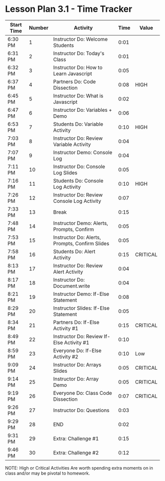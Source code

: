 # Lesson Plan 3.1 - Time Tracker

| Start Time | Number | Activity                                                        | Time | Value    |
| ---------- | ------ | --------------------------------------------------------------- | ---- | -------- |
| 6:30 PM    | 1      | Instructor Do: Welcome Students                                 | 0:01 |          |
| 6:31 PM    | 2      | Instructor Do: Today's Class                                    | 0:01 |          |
| 6:32 PM    | 3      | Instructor Do: How to Learn Javascript                          | 0:05 |          |
| 6:37 PM    | 4      | Partners Do: Code Dissection                                    | 0:08 | HIGH     |
| 6:45 PM    | 5      | Instructor Do: What is Javascript                               | 0:02 |          |
| 6:47 PM    | 6      | Instructor Do: Variables + Demo                                 | 0:06 |          |
| 6:53 PM    | 7      | Students Do: Variable Activity                                  | 0:10 | HIGH     |
| 7:03 PM    | 8      | Instructor Do: Review Variable Activity                         | 0:04 |          |
| 7:07 PM    | 9      | Instructor Demo: Console Log                                    | 0:04 |          |
| 7:11 PM    | 10     | Instructor Do: Console Log Slides                               | 0:05 |          |
| 7:16 PM    | 11     | Students Do: Console Log Activity                               | 0:10 | HIGH     |
| 7:26 PM    | 12     | Instructor Do: Review Console Log Activity                      | 0:07 |          |
| 7:33 PM    | 13     | Break                                                           | 0:15 |          |
| 7:48 PM    | 14     | Instructor Demo: Alerts, Prompts, Confirm                       | 0:05 |          |
| 7:53 PM    | 15     | Instructor Do: Alerts, Prompts, Confirm Slides                  | 0:05 |          |
| 7:58 PM    | 16     | Students Do: Alert Activity                                     | 0:15 | CRITICAL |
| 8:13 PM    | 17     | Instructor Do: Review Alert Activity                            | 0:04 |          |
| 8:17 PM    | 18     | Instructor Do: Document.write                                   | 0:04 |          |
| 8:21 PM    | 19     | Instructor Demo: If-Else Statement                              | 0:08 |          |
| 8:29 PM    | 20     | Instructor Slides: If-Else Statement                            | 0:05 |          |
| 8:34 PM    | 21     | Partners Do: If-Else Activity #1                                | 0:15 | CRITICAL |
| 8:49 PM    | 22     | Instructor Do: Review If-Else Activity #1                       | 0:10 |          |
| 8:59 PM    | 23     | Everyone Do: If-Else Activity #2                                | 0:10 | Low      |
| 9:09 PM    | 24     | Instructor Do: Arrays Slides                                    | 0:05 | CRITICAL |
| 9:14 PM    | 25     | Instructor Do: Array Demo                                       | 0:05 | CRITICAL |
| 9:19 PM    | 26     | Everyone Do: Class Code Dissection                              | 0:07 | CRITICAL |
| 9:26 PM    | 27     | Instructor Do: Questions                                        | 0:03 |          |
| 9:29 PM    | 28     | END                                                             | 0:02 |          |
| 9:31 PM    | 29     | Extra: Challenge #1                                             | 0:15 |          |
| 9:46 PM    | 30     | Extra: Challenge #2                                             | 0:12 |          |

NOTE: High or Critical Activities Are worth spending extra moments on in class and/or may be pivotal to homework.
